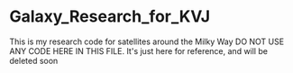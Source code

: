 # Galaxy_Research_for_KVJ
This is my research code for satellites around the Milky Way
DO NOT USE ANY CODE HERE IN THIS FILE. It's just here for reference, and will be deleted soon
